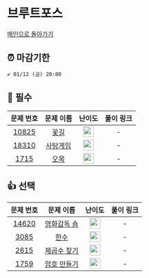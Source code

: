 # 브루트포스

[메인으로 돌아가기](https://github.com/ruruisryu/Python_algorithm)

## ⏰ 마감기한
```html
✔️ 01/12 (금) 20:00
```


## 🙏 필수

|  문제 번호  |  문제 이름  |                                        난이도                                         |  풀이 링크  | 
| :--------: | :--------: |:----------------------------------------------------------------------------------:| :-------: | 
| <a href="https://www.acmicpc.net/problem/10825" target="_blank">10825</a> | <a href="https://www.acmicpc.net/problem/10825" target="_blank">꽃길</a> | <img height="25px" width="25px" src="https://static.solved.ac/tier_small/9.svg"/>  |  -  |  
|  <a href="https://www.acmicpc.net/problem/18310" target="_blank">18310</a>  |   <a href="https://www.acmicpc.net/problem/18310" target="_blank">사탕게임</a>    | <img height="25px" width="25px" src="https://static.solved.ac/tier_small/8.svg"/>  |  - | 
| <a href="https://www.acmicpc.net/problem/1715" target="_blank">1715</a> |   <a href="https://www.acmicpc.net/problem/1715" target="_blank">오목</a>   | <img height="25px" width="25px" src="https://static.solved.ac/tier_small/10.svg"/> |  -  | 



## 👍 선택

|                                   문제 번호                                   |                                   문제 이름                                    |                                        난이도                                         |  풀이 링크  | 
|:-------------------------------------------------------------------------:|:--------------------------------------------------------------------------:|:----------------------------------------------------------------------------------:| :-------: | 
| <a href="https://www.acmicpc.net/problem/14620" target="_blank">14620</a> | <a href="https://www.acmicpc.net/problem/14620" target="_blank">영화감독 숌</a> | <img height="25px" width="25px" src="https://static.solved.ac/tier_small/6.svg"/>  |  -  |  
|  <a href="https://www.acmicpc.net/problem/3085" target="_blank">3085</a>  |   <a href="https://www.acmicpc.net/problem/3085" target="_blank">한수</a>    | <img height="25px" width="25px" src="https://static.solved.ac/tier_small/7.svg"/>  |  - | 
|  <a href="https://www.acmicpc.net/problem/2615" target="_blank">2615</a>  | <a href="https://www.acmicpc.net/problem/2615" target="_blank">제곱수 찾기</a>  | <img height="25px" width="25px" src="https://static.solved.ac/tier_small/11.svg"/> |  - | 
|  <a href="https://www.acmicpc.net/problem/1759" target="_blank">1759</a>  | <a href="https://www.acmicpc.net/problem/1759" target="_blank">암호 만들기</a>  | <img height="25px" width="25px" src="https://static.solved.ac/tier_small/11.svg"/> |  - |
